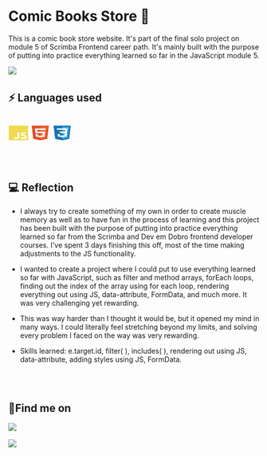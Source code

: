 # Comic Books Store 📙

This is a comic book store website. It's part of the final solo project on module 5 of Scrimba Frontend career path. It's mainly built with the purpose of putting into practice everything learned so far in the JavaScript module 5.


[<img src="images\comic-books-store.gif">](https://alansouza7.github.io/comic-books-store/)



## ⚡ Languages used


<div style="display: inline_block"><br>

 <img align="center" alt="Js" height="30" width="40" src="https://raw.githubusercontent.com/devicons/devicon/master/icons/javascript/javascript-plain.svg">

 <img align="center" alt="HTML" height="30" width="40" src="https://raw.githubusercontent.com/devicons/devicon/master/icons/html5/html5-original.svg">

 <img align="center" alt="CSS" height="30" width="40" src="https://raw.githubusercontent.com/devicons/devicon/master/icons/css3/css3-original.svg">

</div>


<br>

<br>

<br>


## 💻 Reflection


- I always try to create something of my own in order to create muscle memory as well as to have fun in the process of learning and this project has been built with the purpose of putting into practice everything learned so far from the Scrimba and Dev em Dobro frontend developer courses. I've spent 3 days finishing this off, most of the time making adjustments to the JS functionality. 


- I wanted to create a project where I could put to use everything learned so far with JavaScript, such as filter and method arrays, forEach loops, finding out the index of the array using for each loop, rendering everything out using JS, data-attribute, FormData, and much more. It was very challenging yet rewarding.


- This was way harder than I thought it would be, but it opened my mind in many ways. I could literally feel stretching beyond my limits, and solving every problem I faced on the way was very rewarding.


- Skills learned: e.target.id, filter( ), includes( ), rendering out using JS, data-attribute, adding styles using JS, FormData.





<br>

<br>


## 📸Find me on


 <a href="https://instagram.com/alansouzaa7" target="_blank"><img src="https://img.shields.io/badge/-Instagram-%23E4405F?style=for-the-badge&logo=instagram&logoColor=white" target="_blank"></a>

<a href="https://www.linkedin.com/in/alan-souza-uk/" target="_blank"><img src="https://img.shields.io/badge/-LinkedIn-%230077B5?style=for-the-badge&logo=linkedin&logoColor=white" target="_blank"></a>
